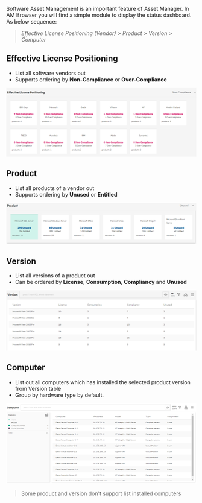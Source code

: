 
Software Asset Management is an important feature of Asset Manager.
In AM Browser you will find a simple module to display the status dashboard. As below sequence:

>  *Effective License Positioning (Vendor)* > *Product* > *Version* > *Computer*

## Effective License Positioning

- List all software vendors out
- Supports ordering by **Non-Compliance** or **Over-Compliance**

![SAM screen shot](img/sam1.PNG)

## Product

- List all products of a vendor out
- Supports ordering by **Unused** or **Entitled**

![SAM screen shot](img/sam2.PNG)

## Version

- List all versions of a product out
- Can be ordered by **License**, **Consumption**, **Compliancy** and **Unused**

![SAM screen shot](img/sam3.PNG)

## Computer

- List out all computers which has installed the selected product version from Version table
- Group by hardware type by default.

![SAM screen shot](img/sam4.PNG)

> Some product and version don't support list installed computers
